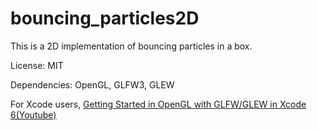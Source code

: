 # bouncing_particles2D
This is a 2D implementation of bouncing particles in a box.

License: MIT

Dependencies: OpenGL, GLFW3, GLEW

For Xcode users,  [Getting Started in OpenGL with GLFW/GLEW in Xcode 6(Youtube)](https://www.youtube.com/watch?v=lTmM3Y8SMOM "Title")
